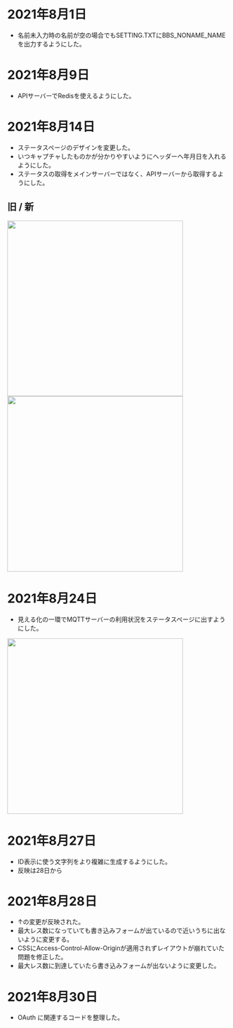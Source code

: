 # 2021年8月1日

- 名前未入力時の名前が空の場合でもSETTING.TXTにBBS_NONAME_NAMEを出力するようにした。

# 2021年8月9日

- APIサーバーでRedisを使えるようにした。

# 2021年8月14日

- ステータスページのデザインを変更した。
- いつキャプチャしたものかが分かりやすいようにヘッダーへ年月日を入れるようにした。
- ステータスの取得をメインサーバーではなく、APIサーバーから取得するようにした。

## 旧 / 新
<img src="https://t1.jpnkn.com/wp-content/uploads/2021/08/14140522/2021-0814_jo.jpnkn_.com-2.png" width="400"> <img src="https://t1.jpnkn.com/wp-content/uploads/2021/08/14140519/2021-0814_jo.jpnkn_.com-1.png" width="400">

# 2021年8月24日

- 見える化の一環でMQTTサーバーの利用状況をステータスページに出すようにした。

<img src="https://t1.jpnkn.com/wp-content/uploads/2021/08/24013300/2021-08-24-01_31_24-BBS.JPNKN_.COM-System-Status.png" width="400">

# 2021年8月27日

- ID表示に使う文字列をより複雑に生成するようにした。
- 反映は28日から

# 2021年8月28日

- ↑の変更が反映された。
- 最大レス数になっていても書き込みフォームが出ているので近いうちに出ないように変更する。
- CSSにAccess-Control-Allow-Originが適用されずレイアウトが崩れていた問題を修正した。
- 最大レス数に到達していたら書き込みフォームが出ないように変更した。

# 2021年8月30日

- OAuth に関連するコードを整理した。
